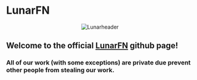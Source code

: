 # LunarFN

<div align=center>
    <img src="https://cdn.lunarfn.org/github/backend-repo/GithubHeader.png" alt="Lunarheader">
</div>

## Welcome to the official <a href="https://discord.lunarfn.org">LunarFN</a> github page!

### All of our work (with some exceptions) are private due prevent other people from stealing our work.

